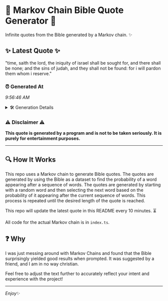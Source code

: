 # 📖 Markov Chain Bible Quote Generator 📖

Infinite quotes from the Bible generated by a Markov chain. ✨

## ✨ Latest Quote ✨
"time, saith the lord, the iniquity of israel shall be sought for, and there shall be none; and the sins of judah, and they shall not be found: for i will pardon them whom i reserve."

### ⏰ Generated At
*9:56:46 AM*

<details>
    <summary>🛠️ Generation Details</summary>
    <p>
        <strong>🌱 Seed:</strong> time,<br>
        <strong>🔄 Iterations:</strong> 35<br>
        <strong>📜 Context History:</strong><br>[ time, ]: saith<br>[ time,, saith ]: the<br>[ time,, saith, the ]: lord,<br>[ time,, saith, the, lord, ]: the<br>[ time,, saith, the, lord,, the ]: iniquity<br>[ time,, saith, the, lord,, the, iniquity ]: of<br>[ saith, the, lord,, the, iniquity, of ]: israel<br>[ the, lord,, the, iniquity, of, israel ]: shall<br>[ lord,, the, iniquity, of, israel, shall ]: be<br>[ the, iniquity, of, israel, shall, be ]: sought<br>[ iniquity, of, israel, shall, be, sought ]: for,<br>[ of, israel, shall, be, sought, for, ]: and<br>[ israel, shall, be, sought, for,, and ]: there<br>[ shall, be, sought, for,, and, there ]: shall<br>[ be, sought, for,, and, there, shall ]: be<br>[ sought, for,, and, there, shall, be ]: none;<br>[ for,, and, there, shall, be, none; ]: and<br>[ and, there, shall, be, none;, and ]: the<br>[ there, shall, be, none;, and, the ]: sins<br>[ shall, be, none;, and, the, sins ]: of<br>[ be, none;, and, the, sins, of ]: judah,<br>[ none;, and, the, sins, of, judah, ]: and<br>[ and, the, sins, of, judah,, and ]: they<br>[ the, sins, of, judah,, and, they ]: shall<br>[ sins, of, judah,, and, they, shall ]: not<br>[ of, judah,, and, they, shall, not ]: be<br>[ judah,, and, they, shall, not, be ]: found:<br>[ and, they, shall, not, be, found: ]: for<br>[ they, shall, not, be, found:, for ]: i<br>[ shall, not, be, found:, for, i ]: will<br>[ not, be, found:, for, i, will ]: pardon<br>[ be, found:, for, i, will, pardon ]: them<br>[ found:, for, i, will, pardon, them ]: whom<br>[ for, i, will, pardon, them, whom ]: i<br>[ i, will, pardon, them, whom, i ]: reserve.<br>
    </p>
</details>

### ⚠️ Disclaimer ⚠️
**This quote is generated by a program and is not to be taken seriously. It is purely for entertainment purposes.**

---

## 🔍 How It Works

This repo uses a Markov chain to generate Bible quotes. The quotes are generated by using the Bible as a dataset to find the probability of a word appearing after a sequence of words. The quotes are generated by starting with a random word and then selecting the next word based on the probability of it appearing after the current sequence of words. This process is repeated until the desired length of the quote is reached.

This repo will update the latest quote in this README every 10 minutes. ⏳

All code for the actual Markov chain is in `index.ts`.

## ❓ Why

I was just messing around with Markov Chains and found that the Bible surprisingly yielded good results when prompted. 
It was suggested by a friend, and I am in no way christian.

Feel free to adjust the text further to accurately reflect your intent and experience with the project!

---

*Enjoy*✨
